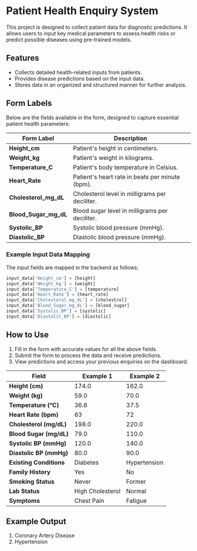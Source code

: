 # Patient Health Enquiry System

This project is designed to collect patient data for diagnostic predictions. It allows users to input key medical parameters to assess health risks or predict possible diseases using pre-trained models.

## Features
- Collects detailed health-related inputs from patients.
- Provides disease predictions based on the input data.
- Stores data in an organized and structured manner for further analysis.

## Form Labels

Below are the fields available in the form, designed to capture essential patient health parameters:

| **Form Label**           | **Description**                           |
|---------------------------|-------------------------------------------|
| **Height_cm**             | Patient's height in centimeters.         |
| **Weight_kg**             | Patient's weight in kilograms.           |
| **Temperature_C**         | Patient's body temperature in Celsius.   |
| **Heart_Rate**            | Patient's heart rate in beats per minute (bpm). |
| **Cholesterol_mg_dL**     | Cholesterol level in milligrams per deciliter. |
| **Blood_Sugar_mg_dL**     | Blood sugar level in milligrams per deciliter. |
| **Systolic_BP**           | Systolic blood pressure (mmHg).          |
| **Diastolic_BP**          | Diastolic blood pressure (mmHg).         |

### Example Input Data Mapping
The input fields are mapped in the backend as follows:

```python
input_data['Height_cm'] = [height]
input_data['Weight_kg'] = [weight]
input_data['Temperature_C'] = [temperature]
input_data['Heart_Rate'] = [heart_rate]
input_data['Cholesterol_mg_dL'] = [cholestrol]
input_data['Blood_Sugar_mg_dL'] = [blood_sugar]
input_data['Systolic_BP'] = [systolic]
input_data['Diastolic_BP'] = [diastolic]
```

## How to Use
1. Fill in the form with accurate values for all the above fields.
2. Submit the form to process the data and receive predictions.
3. View predictions and access your previous enquiries on the dashboard.


| **Field**               | **Example 1** | **Example 2** |
|--------------------------|---------------|---------------|
| **Height (cm)**          | 174.0         | 162.0         |
| **Weight (kg)**          | 59.0          | 70.0          |
| **Temperature (°C)**     | 36.6          | 37.5          |
| **Heart Rate (bpm)**     | 63            | 72            |
| **Cholesterol (mg/dL)**  | 198.0         | 220.0         |
| **Blood Sugar (mg/dL)**  | 79.0          | 110.0         |
| **Systolic BP (mmHg)**   | 120.0         | 140.0         |
| **Diastolic BP (mmHg)**  | 80.0          | 90.0          |
| **Existing Conditions**  | Diabetes      | Hypertension  |
| **Family History**       | Yes           | No            |
| **Smoking Status**       | Never         | Former        |
| **Lab Status**           | High Cholesterol | Normal    |
| **Symptoms**             | Chest Pain    | Fatigue       |


## Example Output
<ol>
  <li>Coronary Artery Disease</li>
  <li>Hypertension</li>
</ol>

